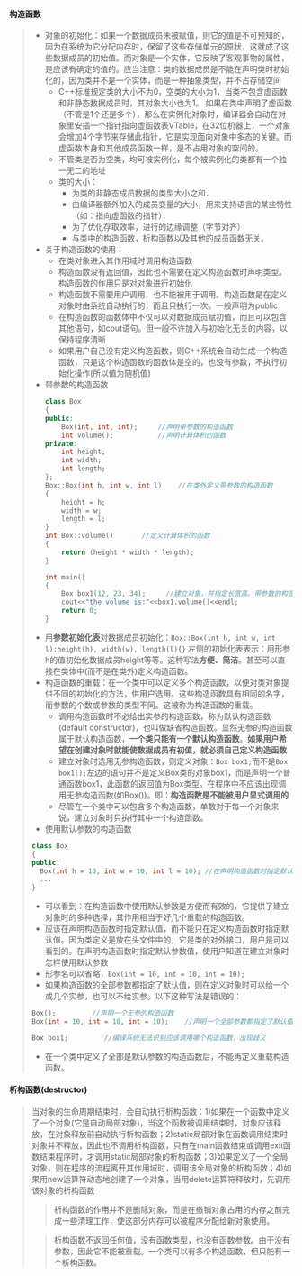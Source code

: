 #### 构造函数
> - 对象的初始化：如果一个数据成员未被赋值，则它的值是不可预知的，因为在系统为它分配内存时，保留了这些存储单元的原状，这就成了这些数据成员的初始值。而对象是一个实体，它反映了客观事物的属性，是应该有确定的值的。应当注意：类的数据成员是不能在声明类时初始化的，因为类并不是一个实体，而是一种抽象类型，并不占存储空间
>   - C++标准规定类的大小不为0，空类的大小为1，当类不包含虚函数和非静态数据成员时，其对象大小也为1。 如果在类中声明了虚函数（不管是1个还是多个），那么在实例化对象时，编译器会自动在对象里安插一个指针指向虚函数表VTable，在32位机器上，一个对象会增加4个字节来存储此指针，它是实现面向对象中多态的关键。而虚函数本身和其他成员函数一样，是不占用对象的空间的。
>   - 不管类是否为空类，均可被实例化，每个被实例化的类都有一个独一无二的地址
>   - 类的大小：
>       - 为类的非静态成员数据的类型大小之和． 
>       - 由编译器额外加入的成员变量的大小，用来支持语言的某些特性（如：指向虚函数的指针）． 
>       - 为了优化存取效率，进行的边缘调整（字节对齐）
>       - 与类中的构造函数，析构函数以及其他的成员函数无关。
> - 关于构造函数的使用：
>   - 在类对象进入其作用域时调用构造函数
>   - 构造函数没有返回值，因此也不需要在定义构造函数时声明类型。构造函数的作用只是对对象进行初始化
>   - 构造函数不需要用户调用，也不能被用于调用。构造函数是在定义对象时由系统自动执行的，而且只执行一次。一般声明为public
>   - 在构造函数的函数体中不仅可以对数据成员赋初值，而且可以包含其他语句，如cout语句。但一般不许加入与初始化无关的内容，以保持程序清晰
>   - 如果用户自己没有定义构造函数，则C++系统会自动生成一个构造函数，只是这个构造函数的函数体是空的，也没有参数，不执行初始化操作(所以值为随机值)
> - 带参数的构造函数
>   ```cpp
>   class Box
>   {
>   public:
>       Box(int, int, int);     //声明带参数的构造函数
>       int volume();           //声明计算体积的函数
>   private:
>       int height;
>       int width;
>       int length;
>   };
>   Box::Box(int h, int w, int l)    //在类外定义带参数的构造函数
>   {
>       height = h;
>       width = w;
>       length = l;
>   }
>   int Box::volume()       //定义计算体积的函数
>   {
>       return (height * width * length);
>   }
>
>   int main()
>   {
>       Box box1(12, 23, 34);     //建立对象，并指定长宽高。带参数的构造函数中的形参，其对应的实参在定义对象时给定
>       cout<<"the volume is:"<<box1.volume()<<endl;
>       return 0;
>   }
>   ```
> - 用**参数初始化表**对数据成员初始化：``Box::Box(int h, int w, int l):height(h), width(w), length(l){}`` 左侧的初始化表表示：用形参h的值初始化数据成员height等等。这种写法**方便、简洁**。甚至可以直接在类体中(而不是在类外)定义构造函数。
> - 构造函数的重载：在一个类中可以定义多个构造函数，以便对类对象提供不同的初始化的方法，供用户选用。这些构造函数具有相同的名字，而参数的个数或参数的类型不同。这被称为构造函数的重载。
>   - 调用构造函数时不必给出实参的构造函数，称为默认构造函数(default constructor)，也叫做缺省构造函数。显然无参的构造函数属于默认构造函数，**一个类只能有一个默认构造函数**。**如果用户希望在创建对象时就能使数据成员有初值，就必须自己定义构造函数**
>   - 建立对象时选用无参构造函数，则定义对象：``Box box1;``而不是``Box box1();``左边的语句并不是定义Box类的对象box1，而是声明一个普通函数box1，此函数的返回值为Box类型。在程序中不应该出现调用无参构造函数(如Box())。即：**构造函数是不能被用户显式调用的**
>   - 尽管在一个类中可以包含多个构造函数，单数对于每一个对象来说，建立对象时只执行其中一个构造函数。
> - 使用默认参数的构造函数
> ```cpp
> class Box 
> {
> public:
>   Box(int h = 10, int w = 10, int l = 10); //在声明构造函数时指定默认参数
>   ...
> }
> ```
>   - 可以看到：在构造函数中使用默认参数是方便而有效的，它提供了建立对象时的多种选择，其作用相当于好几个重载的构造函数。
>   - 应该在声明构造函数时指定默认值，而不能只在定义构造函数时指定默认值。因为类定义是放在头文件中的，它是类的对外接口，用户是可以看到的。在声明构造函数时指定默认参数值，使用户知道在建立对象时怎样使用默认参数
>   - 形参名可以省略，``Box(int = 10, int = 10, int = 10);``
>   - 如果构造函数的全部参数都指定了默认值，则在定义对象时可以给一个或几个实参，也可以不给实参。以下这种写法是错误的：
>   ```cpp
>   Box();         //声明一个无参的构造函数
>   Box(int = 10, int = 10, int = 10);    //声明一个全部参数都指定了默认值的构造函数
>
>   Box box1;         //编译系统无法识别应该调用哪个构造函数，出现歧义
>   ```
>   - 在一个类中定义了全部是默认参数的构造函数后，不能再定义重载构造函数。

#### 析构函数(destructor)
> 当对象的生命周期结束时，会自动执行析构函数：1)如果在一个函数中定义了一个对象(它是自动局部对象)，当这个函数被调用结束时，对象应该释放，在对象释放前自动执行析构函数；2)static局部对象在函数调用结束时对象并不释放，因此也不调用析构函数，只有在main函数结束或调用exit函数结束程序时，才调用static局部对象的析构函数；3)如果定义了一个全局对象，则在程序的流程离开其作用域时，调用该全局对象的析构函数；4)如果用new运算符动态地创建了一个对象，当用delete运算符释放时，先调用该对象的析构函数
>> 析构函数的作用并不是删除对象，而是在撤销对象占用的内存之前完成一些清理工作，使这部分内存可以被程序分配给新对象使用。
>
>> 析构函数不返回任何值，没有函数类型，也没有函数参数。由于没有参数，因此它不能被重载。一个类可以有多个构造函数，但只能有一个析构函数。

